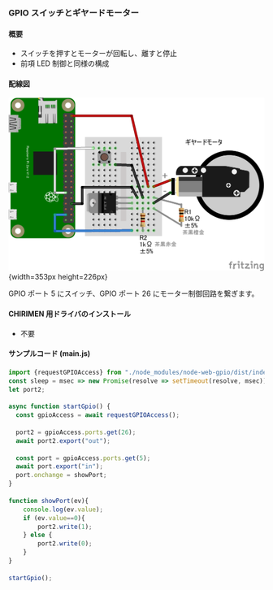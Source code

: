 ### GPIO スイッチとギヤードモーター

#### 概要

* スイッチを押すとモーターが回転し、離すと停止
* 前項 LED 制御と同様の構成

#### 配線図

![](./PiZero_gpio-inoutMotor.png "schematic"){width=353px height=226px}

GPIO ポート 5 にスイッチ、GPIO ポート 26 にモーター制御回路を繋ぎます。

#### CHIRIMEN 用ドライバのインストール

- 不要

#### サンプルコード (main.js)

```javascript
import {requestGPIOAccess} from "./node_modules/node-web-gpio/dist/index.js";
const sleep = msec => new Promise(resolve => setTimeout(resolve, msec));
let port2;

async function startGpio() {
  const gpioAccess = await requestGPIOAccess();
  
  port2 = gpioAccess.ports.get(26);
  await port2.export("out");

  const port = gpioAccess.ports.get(5);
  await port.export("in");
  port.onchange = showPort;
}

function showPort(ev){
	console.log(ev.value);
    if (ev.value==0){
        port2.write(1);
    } else {
        port2.write(0);
    }
}

startGpio();
```

